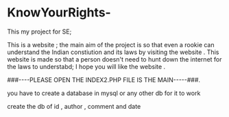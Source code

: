 # KnowYourRights-
This my project for SE;

This is a website ;
the main aim of the project is so that even a rookie can understand the Indian constiution and its laws by visiting the website .
This website is made so that a person doesn't need to hunt down the internet for the laws to understabd;
I hope you will like the website .

###----PLEASE OPEN THE INDEX2.PHP FILE IS THE MAIN-----###.


you have to create a database in mysql or any other db for it to work

create the db of id , author , comment and date

